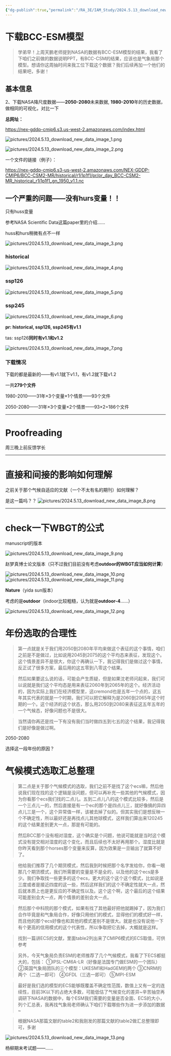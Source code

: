 ```yaml
---
{"dg-publish":true,"permalink":"/RA_3E/IAM_Study/2024.5.13_download_new_data/","dgPassFrontmatter":true,"noteIcon":"","created":"2024-05-13T15:18:06.342+08:00","updated":"2024-05-15T16:48:16.094+08:00"}
---
```



# 下载BCC-ESM模型

>学弟早！上周天鹏老师提到NASA的数据有BCC-ESM模型的结果，我看了下咱们之前做的数据说明PPT，有BCC-CSM的结果，应该也是气象局那个模型。想请你这周抽时间来我工位下载这个数据？我们后续再加一个他们的结果吧，多谢！

## 基本信息

2、下载NASA降尺度数据——**2050-2080**未来数据, **1980-2010**年的历史数据，做相同的可视化，对比一下

**总网址：**

https://nex-gddp-cmip6.s3.us-west-2.amazonaws.com/index.html


![pictures/2024.5.13_download_new_data_image_1.png](/img/user/RA_3E/IAM_Study/pictures/2024.5.13_download_new_data_image_1.png)


![pictures/2024.5.13_download_new_data_image_2.png](/img/user/RA_3E/IAM_Study/pictures/2024.5.13_download_new_data_image_2.png)


一个文件的链接（例子）：

https://nex-gddp-cmip6.s3-us-west-2.amazonaws.com/NEX-GDDP-CMIP6/BCC-CSM2-MR/historical/r1i1p1f1/pr/pr_day_BCC-CSM2-MR_historical_r1i1p1f1_gn_1950_v1.1.nc


## 一个严重的问题——没有hurs变量！！

只有huss变量

参考NASA Scientific Data这篇paper里的介绍……

huss和hurs稍微有点不一样

![pictures/2024.5.13_download_new_data_image_3.png](/img/user/RA_3E/IAM_Study/pictures/2024.5.13_download_new_data_image_3.png)

### historical

![pictures/2024.5.13_download_new_data_image_4.png](/img/user/RA_3E/IAM_Study/pictures/2024.5.13_download_new_data_image_4.png)

### ssp126

![pictures/2024.5.13_download_new_data_image_5.png](/img/user/RA_3E/IAM_Study/pictures/2024.5.13_download_new_data_image_5.png)

### ssp245

![pictures/2024.5.13_download_new_data_image_6.png](/img/user/RA_3E/IAM_Study/pictures/2024.5.13_download_new_data_image_6.png)



**pr: historical, ssp126, ssp245有v1.1**

tas: ssp126**同时有v1.1和v1.2**

![pictures/2024.5.13_download_new_data_image_7.png](/img/user/RA_3E/IAM_Study/pictures/2024.5.13_download_new_data_image_7.png)

### 下载情况

下载的都是最新的——有v1.1就下v1.1，有v1.2就下载v1.2

一共**279个文件**

1980-2010——31年×3个变量×1个情景——93个文件

2050-2080——31年×3个变量×2个情景——93×2=186个文件



---
# Proofreading

周三晚上前反馈学长




---
# 直接和间接的影响如何理解


之前关于那个气候自适应的文献（一个不太有名的期刊）如何理解？

是这一篇吗？？
![pictures/2024.5.13_download_new_data_image_8.png](/img/user/RA_3E/IAM_Study/pictures/2024.5.13_download_new_data_image_8.png)




---
# check一下WBGT的公式



manuscript的版本


![pictures/2024.5.13_download_new_data_image_9.png](/img/user/RA_3E/IAM_Study/pictures/2024.5.13_download_new_data_image_9.png)

赵梦真博士论文版本（只不过我们目前没有考虑**outdoor的WBGT应当如何计算**）

![pictures/2024.5.13_download_new_data_image_10.png](/img/user/RA_3E/IAM_Study/pictures/2024.5.13_download_new_data_image_10.png)
![pictures/2024.5.13_download_new_data_image_11.png](/img/user/RA_3E/IAM_Study/pictures/2024.5.13_download_new_data_image_11.png)


**Nature**（yida sun版本）

考虑的是**outdoor**（indoor比较粗糙，认为就是**outdoor-4**……）

![pictures/2024.5.13_download_new_data_image_12.png](/img/user/RA_3E/IAM_Study/pictures/2024.5.13_download_new_data_image_12.png)






# 年份选取的合理性

> 第一点就是关于我们用2050到2080年平均来做这个表征的这个事情，咱们之前是不是做过，比如说用2045到2075的这个平均态来表征，发现这个。这个情景差异不是很大，你这个再确认一下，我记得我们是做过这个事情，反正试了很多方案，最后用的这五零到八零这个结果。

>然后如果要这么说的话，可能会产生质疑，但是如果沈老师问起来，我们可以说就是我们这个平均态是用来表征2060年到2065年的这个。经济活动的，因为实际上我们在经济模型里，这cremond也是五年一个点的，这五年其实代表的就是一个时期，我们可以把它解释为是2060到2065年这个时期的一个。这个经济的这个状态，那么用2050到2080来表征这五年五年的一个气候态，好像问题也不是很大。

>当然请你再还是找一下有没有我们当时做四五到七五的这个结果，我记得我们是好像是做过啊。


2050-2080

选择这一段年份的原因？


# 气候模式选取汇总整理

>第二点是关于那个气候模式的选取，我们之前不是找了这个ecs嘛，然后他说我们现在找的这个逻辑是没问题，但可以再补充一些其他的气候模式，因为你看那个ecs我们找的二点儿。五到二点儿八的这个模式比较多，然后是一个三点儿一的，然后直接是有一个ec的那个是四点儿三，就好像搞的异四点儿三是一个，这个异常值一样，该被去掉了似的。但其实我们是想反映一个不确定性，所以最好还是再找点儿其他球模式，这样我们算出来120245的这个结果差别更大一点，那是有可能的。

>然后BCC那个没有相对湿度，这个确实是个问题，他说可能就是当时这个模式没有提交相对湿度的这个变化，而且后续也不太好再用那个。湿度比就是你昨天看到那个horses那个变量来反算，因为效果是一旦输出了就算不好了。

>他给我们推荐了几个期货模式，然后我到时候把那个名字发给你，你看一眼那几个期货模式，我们所需要的变量是不是全的，以及他的这个ecs是多少。我们争取找一些更多的这个ecs，更大的这个这个这个模式，比如说是三度或者是接近四度的这一些，然后这样我们的这个不确定性就大一点，然后就本质上也是更反应的不确定性以及。这个这个啊，这个最后的这个结果可能差别会大一点，两个情景的差别会大一点。

>然后那个中科院的那个模式，如果有找了其他最好把他就踢掉了，因为我们合作毕竟是和气象局合作，好像只用他们的模式，显得他们的模式好一样，而且他的那个ecs好像也和其他的模式差别不是很大。就是也没有说他一下有个更高的信用模式的这个代表性，所以争取把它去掉，大概就是这样。


>找到一篇讲ECS的文献，里面table2列出来了CMIP6模式的ECS取值，可供参考


> 另外，今天气象局负责ESM的老师推荐了几个气候模式，我看了下ECS都挺大的，包括：
①IPSL-CM6A-LR（好像是法国专门做ESM的一个团队）
②英国气象局团队的三个模型：UKESM1和HadGEM的两个
③CNRM的两个（二选一即可）
④GFDL（三选一即可）
⑤MPI-ESM

>最好是我们选的模型的ECS能够既覆盖不确定性范围，数值上又有一定的连续性，目前3K以下的占绝大多数，可能低估了气候变化的差异~辛苦抽空再调研下NASA的数据中，每个ESM我们需要的变量是否全面、ECS的大小，列个汇总表，我再找气象局老师确认下咱们下载哪些作为进一步添加的数据~


> 根据NASA那篇文献的table2和我刚发的那篇文献的table2做汇总整理即可，多谢


![pictures/2024.5.13_download_new_data_image_13.png](/img/user/RA_3E/IAM_Study/pictures/2024.5.13_download_new_data_image_13.png)


杨柳期末考试题——……
